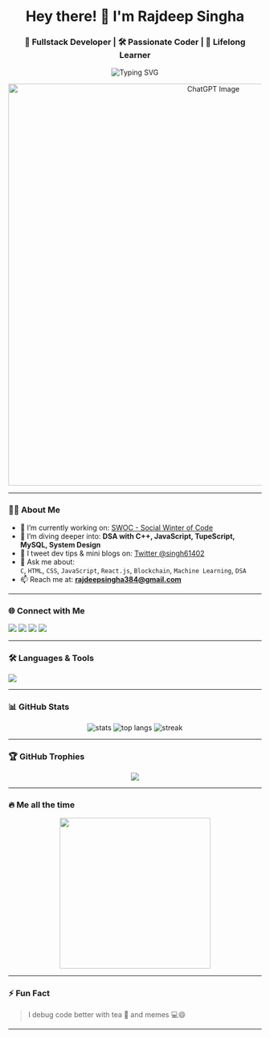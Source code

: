 <h1 align="center">Hey there! 👋 I'm Rajdeep Singha</h1>
<h3 align="center">🚀 Fullstack Developer | 🛠️ Passionate Coder | 📘 Lifelong Learner</h3>

<p align="center">
  <img src="https://readme-typing-svg.herokuapp.com?font=Fira+Code&pause=1000&color=2FA8D0&center=true&width=435&lines=Building+cool+things+with+code!;Currently+learning+React%2C+Java+%26+SQL;Blockchain+%26+DSA+enthusiast;Always+learning+new+tech!🚀" alt="Typing SVG" />
<p align="center">
  <img src="https://github.com/user-attachments/assets/460d8d0b-ac4b-45cc-82bd-6063d96f3d4a" alt="ChatGPT Image" width="800"/>
</p>


</p>



---

### 🧑‍💻 About Me

- 🔭 I’m currently working on: [SWOC - Social Winter of Code](https://www.socialwinterofcode.com/)
- 🌱 I’m diving deeper into: **DSA with C++, JavaScript, TupeScript, MySQL, System Design**
- 📝 I tweet dev tips & mini blogs on: [Twitter @singh61402](https://twitter.com/web3withsingh)
- 💬 Ask me about:  
  `C`, `HTML`, `CSS`, `JavaScript`, `React.js`, `Blockchain`, `Machine Learning`, `DSA`
- 📫 Reach me at: **rajdeepsingha384@gmail.com**

---

### 🌐 Connect with Me

<p align="left">
  <a href="https://twitter.com/singh61402"><img src="https://img.shields.io/badge/Twitter-%231DA1F2.svg?&style=for-the-badge&logo=twitter&logoColor=white"/></a>
  <a href="https://www.linkedin.com/in/rajdeep-singha-225b32246/"><img src="https://img.shields.io/badge/LinkedIn-%230077B5.svg?&style=for-the-badge&logo=linkedin&logoColor=white"/></a>
  <a href="https://www.instagram.com/rajdeepsingha4/"><img src="https://img.shields.io/badge/Instagram-%23E4405F.svg?&style=for-the-badge&logo=instagram&logoColor=white"/></a>
  <a href="https://www.youtube.com/channel/UCNIIj8nOLYrW8cacdY9NDwW"><img src="https://img.shields.io/badge/YouTube-%23FF0000.svg?&style=for-the-badge&logo=youtube&logoColor=white"/></a>
</p>

---

### 🛠️ Languages & Tools

<p align="left">
  <img src="https://skillicons.dev/icons?i=html,css,js,react,nodejs,java,python,mysql,c,cpp,git,github" />
</p>

---

### 📊 GitHub Stats

<p align="center">
  <img src="https://github-readme-stats.vercel.app/api?username=rajdeep-singha&show_icons=true&theme=tokyonight" alt="stats" />
  <img src="https://github-readme-stats.vercel.app/api/top-langs/?username=rajdeep-singha&layout=compact&theme=tokyonight" alt="top langs" />
  <img src="https://github-readme-streak-stats.herokuapp.com/?user=rajdeep-singha&theme=tokyonight" alt="streak" />
</p>

---

### 🏆 GitHub Trophies

<p align="center">
  <img src="https://github-profile-trophy.vercel.app/?username=rajdeep-singha&theme=monokai" />
</p>

---

### 🔥 Me all the time 

<p align="center">
<!--   <img src="https://media.giphy.com/media/26tn33aiTi1jkl6H6/giphy.gif" width="300" />
  <img src="https://media.giphy.com/media/3oKIPf3C7HqqYBVcCk/giphy.gif" width="300" /> -->
  <img src="https://media.giphy.com/media/L8K62iTDkzGX6/giphy.gif" width="300" />
</p>

---

### ⚡ Fun Fact
> I debug code better with tea 🍵 and memes 💻😄

---



